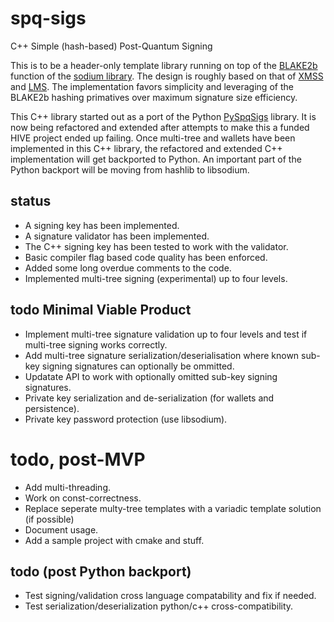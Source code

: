 # spq-sigs
C++ Simple (hash-based) Post-Quantum Signing

This is to be a header-only template library running on top of the [BLAKE2b](https://www.blake2.net/) function of the 
[sodium library](https://libsodium.gitbook.io/doc/). The design is roughly based on that of [XMSS](https://citeseerx.ist.psu.edu/viewdoc/summary?doi=10.1.1.400.6086) and [LMS](https://datatracker.ietf.org/doc/html/rfc8554). The implementation favors simplicity and leveraging of the BLAKE2b hashing primatives over maximum signature size efficiency.

This C++ library started out as a port of the Python [PySpqSigs](https://github.com/pibara/pyspqsigs) library. It is now being refactored and extended after attempts to make this a funded HIVE project ended up failing. Once multi-tree and wallets have been implemented in this C++ library, the refactored and extended C++ implementation will get backported to Python. An important part of the Python backport will be moving from hashlib to libsodium.

## status

* A signing key has been implemented.
* A signature validator has been implemented.
* The C++ signing key has been tested to work with the validator.
* Basic compiler flag based code quality has been enforced. 
* Added some long overdue comments to the code.
* Implemented multi-tree signing (experimental) up to four levels.

## todo Minimal Viable Product

* Implement multi-tree signature validation up to four levels and test if multi-tree signing works correctly.
* Add multi-tree signature serialization/deserialisation where known sub-key signing signatures can optionally be ommitted.
* Updatate API to work with optionally omitted sub-key signing signatures.
* Private key serialization and de-serialization (for wallets and persistence).
* Private key password protection (use libsodium).


# todo, post-MVP
* Add multi-threading.
* Work on const-correctness.
* Replace seperate multy-tree templates with a variadic template solution (if possible)
* Document usage.
* Add a sample project with cmake and stuff.

## todo (post Python backport)

* Test signing/validation cross language compatability and fix if needed.
* Test serialization/deserialization python/c++ cross-compatibility.

